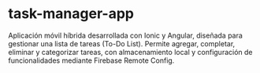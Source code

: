 # task-manager-app
Aplicación móvil híbrida desarrollada con Ionic y Angular, diseñada para gestionar una lista de tareas (To-Do List). Permite agregar, completar, eliminar y categorizar tareas, con almacenamiento local y configuración de funcionalidades mediante Firebase Remote Config. 
